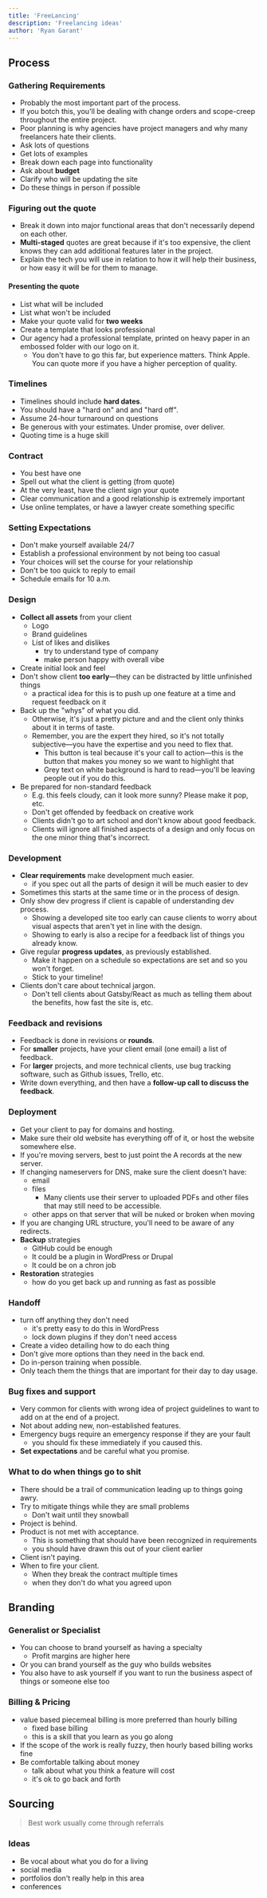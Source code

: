 ```yaml
---
title: 'FreeLancing'
description: 'Freelancing ideas'
author: 'Ryan Garant'
---
```


<article id="freelance-process">

## Process

### Gathering Requirements

-   Probably the most important part of the process.
-   If you botch this, you'll be dealing with change orders and scope-creep throughout the entire project.
-   Poor planning is why agencies have project managers and why many freelancers hate their clients.
-   Ask lots of questions
-   Get lots of examples
-   Break down each page into functionality
-   Ask about **budget**
-   Clarify who will be updating the site
-   Do these things in person if possible

### Figuring out the quote

-   Break it down into major functional areas that don't necessarily depend on each other.
-   **Multi-staged** quotes are great because if it's too expensive, the client knows they can add additional features later in the project.
-   Explain the tech you will use in relation to how it will help their business, or how easy it will be for them to manage.

#### Presenting the quote

-   List what will be included
-   List what won't be included
-   Make your quote valid for **two weeks**
-   Create a template that looks professional
-   Our agency had a professional template, printed on heavy paper in an embossed folder with our logo on it.
    -   You don't have to go this far, but experience matters. Think Apple. You can quote more if you have a higher perception of quality.

### Timelines

-   Timelines should include **hard dates**.
-   You should have a "hard on" and and "hard off".
-   Assume 24-hour turnaround on questions
-   Be generous with your estimates. Under promise, over deliver.
-   Quoting time is a huge skill

### Contract

-   You best have one
-   Spell out what the client is getting (from quote)
-   At the very least, have the client sign your quote
-   Clear communication and a good relationship is extremely important
-   Use online templates, or have a lawyer create something specific

### Setting Expectations

-   Don't make yourself available 24/7
-   Establish a professional environment by not being too casual
-   Your choices will set the course for your relationship
-   Don't be too quick to reply to email
-   Schedule emails for 10 a.m.

### Design

-   **Collect all assets** from your client
    -   Logo
    -   Brand guidelines
    -   List of likes and dislikes
        -   try to understand type of company
        -   make person happy with overall vibe
-   Create initial look and feel
-   Don't show client **too early**—they can be distracted by little unfinished things
    -   a practical idea for this is to push up one feature at a time and request feedback on it
-   Back up the "whys" of what you did.
    -   Otherwise, it's just a pretty picture and and the client only thinks about it in terms of taste.
    -   Remember, you are the expert they hired, so it's not totally subjective—you have the expertise and you need to flex that.
        -   This button is teal because it's your call to action—this is the button that makes you money so we want to highlight that
        -   Grey text on white background is hard to read—you'll be leaving people out if you do this.
-   Be prepared for non-standard feedback
    -   E.g. this feels cloudy, can it look more sunny? Please make it pop, etc.
    -   Don't get offended by feedback on creative work
    -   Clients didn't go to art school and don't know about good feedback.
    -   Clients will ignore all finished aspects of a design and only focus on the one minor thing that's incorrect.

### Development

-   **Clear requirements** make development much easier.
    -   if you spec out all the parts of design it will be much easier to dev
-   Sometimes this starts at the same time or in the process of design.
-   Only show dev progress if client is capable of understanding dev process.
    -   Showing a developed site too early can cause clients to worry about visual aspects that aren't yet in line with the design.
    -   Showing to early is also a recipe for a feedback list of things you already know.
-   Give regular **progress updates**, as previously established.
    -   Make it happen on a schedule so expectations are set and so you won't forget.
    -   Stick to your timeline!
-   Clients don't care about technical jargon.
    -   Don't tell clients about Gatsby/React as much as telling them about the benefits, how fast the site is, etc.

### Feedback and revisions

-   Feedback is done in revisions or **rounds**.
-   For **smaller** projects, have your client email (one email) a list of feedback.
-   For **larger** projects, and more technical clients, use bug tracking software, such as Github issues, Trello, etc.
-   Write down everything, and then have a **follow-up call to discuss the feedback**.

### Deployment

-   Get your client to pay for domains and hosting.
-   Make sure their old website has everything off of it, or host the website somewhere else.
-   If you're moving servers, best to just point the A records at the new server.
-   If changing nameservers for DNS, make sure the client doesn't have:
    -   email
    -   files
        -   Many clients use their server to uploaded PDFs and other files that may still need to be accessible.
    -   other apps on that server that will be nuked or broken when moving
-   If you are changing URL structure, you'll need to be aware of any redirects.
-   **Backup** strategies
    -   GitHub could be enough
    -   It could be a plugin in WordPress or Drupal
    -   It could be on a chron job
-   **Restoration** strategies
    -   how do you get back up and running as fast as possible

### Handoff

-   turn off anything they don't need
    -   it's pretty easy to do this in WordPress
    -   lock down plugins if they don't need access
-   Create a video detailing how to do each thing
-   Don't give more options than they need in the back end.
-   Do in-person training when possible.
-   Only teach them the things that are important for their day to day usage.

### Bug fixes and support

-   Very common for clients with wrong idea of project guidelines to want to add on at the end of a project.
-   Not about adding new, non-established features.
-   Emergency bugs require an emergency response if they are your fault
    -   you should fix these immediately if you caused this.
-   **Set expectations** and be careful what you promise.

### What to do when things go to shit

-   There should be a trail of communication leading up to things going awry.
-   Try to mitigate things while they are small problems
    -   Don't wait until they snowball
-   Project is behind.
-   Product is not met with acceptance.
    -   This is something that should have been recognized in requirements
    -   you should have drawn this out of your client earlier
-   Client isn't paying.
-   When to fire your client.
    -   When they break the contract multiple times
    -   when they don't do what you agreed upon

</article>

<article id="2">

## Branding

### Generalist or Specialist

-   You can choose to brand yourself as having a specialty
    -   Profit margins are higher here
-   Or you can brand yourself as the guy who builds websites
-   You also have to ask yourself if you want to run the business aspect of things or someone else too

### Billing & Pricing

-   value based piecemeal billing is more preferred than hourly billing
    -   fixed base billing
    -   this is a skill that you learn as you go along
-   If the scope of the work is really fuzzy, then hourly based billing works fine
-   Be comfortable talking about money
    -   talk about what you think a feature will cost
    -   it's ok to go back and forth

</article>

<article id="3">

## Sourcing

> Best work usually come through referrals

### Ideas

-   Be vocal about what you do for a living
-   social media
-   portfolios don't really help in this area
-   conferences

</article>
